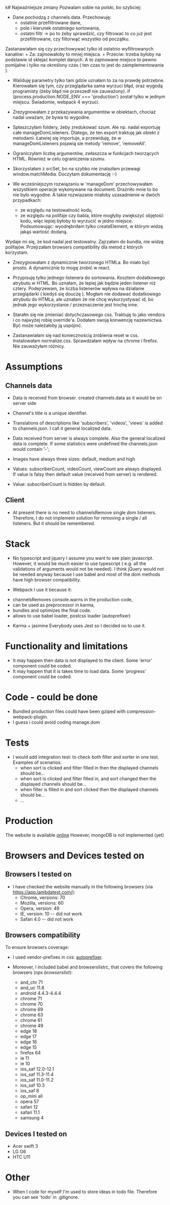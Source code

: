 k# Najważniejsze zmiany
Pozwalam sobie na polski, bo szybciej:

+ Dane pochodzą z channels.data. Przechowuję:
    + ostatnie przefiltrowane dane,
    + pole i kierunek ostatniego sortowania,
    + ostatni filtr -> po to żeby sprawdzić, czy filtrować to co już jest przefiltrowane, czy filtorwąć wszystko od początku.

Zastanawiałam się czy przechowywać tylko id ostatnio wyfiltrowanych kanałów:
    + Za: zajmowałoby to mniej miejsca.
    + Przeciw: trzeba byłoby na podstawie id sklejać komplet danych. A to zajmowane miejsce to pewno pomijalne i tylko na określony czas ( ten czas to jest do zaimplementowania ).

+ Waliduję parametry tylko tam gdzie uznałam to za na prawdę potrzebne.
Kierowałam się tym, czy przeglądarka sama wyrzuci błąd, oraz wygodą programisty (żeby błąd nie przeszedł nie zauważony).
if (process.production.NODE_ENV === 'production') został tylko w jednym miejscu. Świadomie, webpack 4 wyrzuci.

+ Zrezygnowałam z przekazywania argumentów w obiektach, chociaż nadal uważam, że bywa to wygodne.

+ Spłaszczyłam foldery, żeby zredukować szum.
Ale np. nadal exportuję całe manageDomListeners. Dlatego, że ten export traktuję jak obiekt z metodami. Łatwiej się importuje, a przewiduję, że w manageDomListeners pojawią sie metody 'remove', 'removeAll'.

+ Ograniczyłam liczbę argumentów, zwłaszcza w funkcjach tworzących HTML.
Również w celu ograniczenia szumu.

+ Skorzystałam z srcSet, bo na szybko nie znalazłam przewagi window.matchMedia. Doczytam dokumentację :-)

+ We wcześniejszym rozwiązaniu w 'manageDom' przechowywałam wszystkiem operacje wykonywane na document.
Drażniło mnie to bo nie było wygodne. A takie rozwiazanie miałoby uzasadnienie w dwóch przypadkach:
    + ze względu na testowalność kodu,
    + ze względu na polifaje czy babla, które mogłyby zwiększyć objętość kodu, więc lepiej byłoby to wyrzucić w jedno miejsce.
Podsumowując: wyodrębniłam tylko createElement, w którym widzę jakąś wartość dodaną.

Wydaje mi się, że kod nadal jest testowalny. Zajrzałam do bundla, nie widzę polifajów. Przejrzałam browsers compatibility dla metod z których korzystam.

+ Zrezygnowałam z dynamicznie tworzonego HTMLa. Bo miało być prosto. A dynamicznie to mogę zrobić w react.

+ Przypisuję tylko jednego listenera do sortowania. Kosztem dodatkowego atrybutu w HTML.
Bo uznałam, że lepiej jak będzie jeden listener niż cztery. Podejrzewam, że liczba listenerów wpływa na działanie przeglądarki ( kiedyś się douczę ). Mogłam nie dodawać dodatkowego atrybutu do HTMLa, ale uznałam że nie chcę wykorzystywać id, bo jednak jego wykorzystanie / przeznaczenie jest trochę inne.

+ Starałm się nie zmieniać dotychczasowego css.
Traktuję to jako vendora i co najwyżej robię override'a. Dodałam swoją konwencję nazewnictwa. Być może należałoby ją uspójnić.

+ Zastanawiałam się nad koniecznością zrobienia reset w css. Instalowałam normalize.css. Sprawdzałam wpływ na chrome i firefox. Nie zauważyłam różnicy.

# Assumptions
## Channels data
+ Data is received from browser.
 created channels.data as it would be on server side

+ Channel's title is a unique identifier.

+ Translations of descriptions like 'subscribers', 'videos', 'views' is added to channels.json.
I call it general localized data.

+ Data received from server is always complete.
Also the general localized data is complete.
If some statistics were undefined the channels.json would contain '-';

+ Images have always three sizes: default, medium and high

+ Values: subscriberCount, videoCount, viewCount are always displayed.
If value is falsy then default value (received from server) is rendered.

+ Value: subscriberCount is hidden by default.

## Client
+ At present there is no need to channelsRemove single dom listeners.
Therefore, I do not implement solution for removing a single / all listeners. But it should be remembered.

# Stack
+ No typescript and jquery
I assume you want to see plain javascript. However, it would be much easier to use typescript ( e.g. all the validations of arguments would not be needed).
I think jQuery would not be needed anyway because I use babel and most of the dom methods have high browser compatibility.

+ Webpack
I use it because it:
- channelsRemoves console.warns in the production code,
- can be used as preprocessor in karma,
- bundles and optimizes the final code.
- allows to use babel loader, postcss loader (autoprefixer)

+ Karma + jasmine
Everybody uses Jest so I decided no to use it.

# Functionality and limitations
+ It may happen then data is not displayed to the client. Some 'error' component could be coded.
+ It may happen that it is takes time to load data. Some 'progress' component could be coded.

# Code - could be done
+ Bundled production files could have been gziped with compression-webpack-plugin.
+ I guess i could avoid coding manage.dom

# Tests
+ I would add integration test: to check both filter and sorter in one test. Examples of scenarios:
    + when sort is clicked and filter filled in then the displayed channels should be...
    + when sort is clicked and filter filled in, and sort changed then the displayed channels should be...
    + when filter is filled in and sort clicked then the displayed channels should be...
    + ...

# Production
The website is available [online](https://frontend-js-channels.herokuapp.com/)
However, mongoDB is not implemented (yet)

# Browsers and Devices tested on

## Browsers I tested on
+ I have checked the website manually in the following browsers (via https://app.lambdatest.com/):
    + Chrome, versions: 70
    + Mozilla, versions: 60
    + Opera, version: 49
    + IE, version: 10 -- did not work
    + Safari 4.0 -- did not work

## Browsers compatibility
To ensure browsers coverage:

+ I used vendor-prefixes in css: [autoprefixer](https://autoprefixer.github.io/).

+ Moreover, I included babel and browserslistrc, that covers the following browsers (*npx browserslist*):
    + and_chr 71
    + and_uc 11.8
    + android 4.4.3-4.4.4
    + chrome 71
    + chrome 70
    + chrome 69
    + chrome 63
    + chrome 61
    + chrome 49
    + edge 18
    + edge 17
    + edge 16
    + edge 15
    + firefox 64
    + ie 11
    + ie 10
    + ios_saf 12.0-12.1
    + ios_saf 11.3-11.4
    + ios_saf 11.0-11.2
    + ios_saf 10.3
    + ios_saf 8
    + op_mini all
    + opera 57
    + safari 12
    + safari 11.1
    + samsung 4

## Devices I tested on
+ Acer swift 3
+ LG G6
+ HTC U11

# Other
+ When I code for myself I'm used to store ideas in todo file. Therefore you can see 'todo' in .gitignore.
